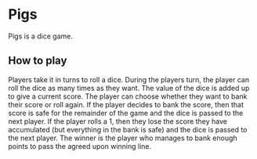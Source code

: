 # Pigs

Pigs is a dice game.

## How to play

Players take it in turns to roll a dice.
During the players turn, the player can roll the dice as many times as they want.
The value of the dice is added up to give a current score.
The player can choose whether they want to bank their score or roll again.
If the player decides to bank the score, then that score is safe for the remainder of the game and the dice is passed to the next player.
If the player rolls a 1, then they lose the score they have accumulated (but everything in the bank is safe) and the dice is passed to the next player.
The winner is the player who manages to bank enough points to pass the agreed upon winning line.
